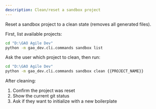 ```yaml
---
description: Clean/reset a sandbox project
---
```


Reset a sandbox project to a clean state (removes all generated files).

First, list available projects:

```bash
cd "D:\GAO Agile Dev"
python -m gao_dev.cli.commands sandbox list
```

Ask the user which project to clean, then run:

```bash
cd "D:\GAO Agile Dev"
python -m gao_dev.cli.commands sandbox clean {{PROJECT_NAME}}
```

After cleaning:
1. Confirm the project was reset
2. Show the current git status
3. Ask if they want to initialize with a new boilerplate
